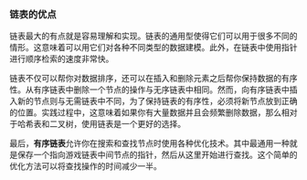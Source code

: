 ### 链表的优点

链表最大的有点就是容易理解和实现。链表的通用型使得它们可以用于很多不同的情形。这意味着可以用它们对各种不同类型的数据建模。此外，在链表中使用指针进行顺序检索的速度非常快。

链表不仅可以帮你对数据排序，还可以在插入和删除元素之后帮你保持数据的有序性。从有序链表中删除一个节点的操作与无序链表中相同。然而，向有序链表中插入新的节点则与无需链表中不同，为了保持链表的有序性，必须将新节点放到正确的位置。实践过程中，这意味着如果你有大量数据并且会频繁删除数据，那么相对于哈希表和二叉树，使用链表是一个更好的选择。

最后，**有序链表**允许你在搜索和查找节点时使用各种优化技术。其中最通用一种就是保存一个指向游戏链表中间节点的指针，然后从这里开始进行查找。这个简单的优化方法可以将查找操作的时间减少一半。